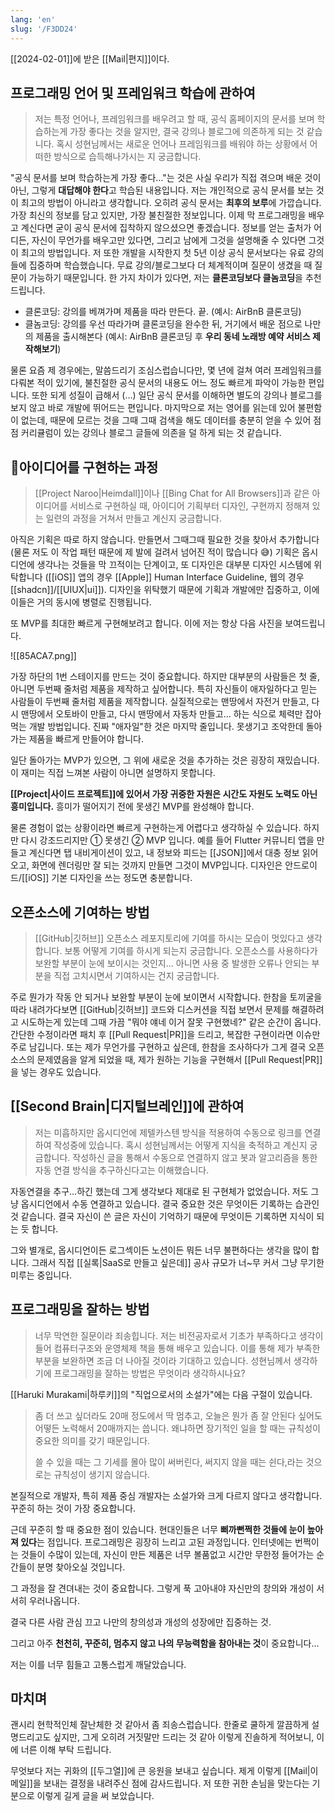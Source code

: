 ```yaml
---
lang: 'en'
slug: '/F3DD24'
---
```


[[2024-02-01]]에 받은 [[Mail|편지]]이다.

## 프로그래밍 언어 및 프레임워크 학습에 관하여

> 저는 특정 언어나, 프레임워크를 배우려고 할 때, 공식 홈페이지의 문서를 보며 학습하는게 가장 좋다는 것을 알지만, 결국 강의나 블로그에 의존하게 되는 것 같습니다. 혹시 성현님께서는 새로운 언어나 프레임워크를 배워야 하는 상황에서 어떠한 방식으로 습득해나가시는 지 궁금합니다.

"공식 문서를 보며 학습하는게 가장 좋다…"는 것은 사실 우리가 직접 겪으며 배운 것이 아닌, 그렇게 **대답해야 한다**고 학습된 내용입니다. 저는 개인적으로 공식 문서를 보는 것이 최고의 방법이 아니라고 생각합니다. 오히려 공식 문서는 **최후의 보루**에 가깝습니다. 가장 최신의 정보를 담고 있지만, 가장 불친절한 정보입니다. 이제 막 프로그래밍을 배우고 계신다면 굳이 공식 문서에 집착하지 않으셨으면 좋겠습니다. 정보를 얻는 출처가 어디든, 자신이 무언가를 배우고만 있다면, 그리고 남에게 그것을 설명해줄 수 있다면 그것이 최고의 방법입니다. 저 또한 개발을 시작한지 첫 5년 이상 공식 문서보다는 유료 강의들에 집중하며 학습했습니다. 무료 강의/블로그보다 더 체계적이며 질문이 생겼을 때 질문이 가능하기 때문입니다. 한 가지 차이가 있다면, 저는 **클론코딩보다 클놈코딩**을 추천드립니다.

- 클론코딩: 강의를 베껴가며 제품을 따라 만든다. 끝. (예시: AirBnB 클론코딩)
- 클놈코딩: 강의를 우선 따라가며 클론코딩을 완수한 뒤, 거기에서 배운 점으로 나만의 제품을 출시해본다 (예시: AirBnB 클론코딩 후 **우리 동네 노래방 예약 서비스 제작해보기**)

물론 요즘 제 경우에는, 말씀드리기 조심스럽습니다만, 몇 년에 걸쳐 여러 프레임워크를 다뤄본 적이 있기에, 불친절한 공식 문서의 내용도 어느 정도 빠르게 파악이 가능한 편입니다. 또한 되게 성질이 급해서 (…) 일단 공식 문서를 이해하면 별도의 강의나 블로그를 보지 않고 바로 개발에 뛰어드는 편입니다. 마지막으로 저는 영어를 읽는데 있어 불편함이 없는데, 때문에 모르는 것을 그때 그때 검색을 해도 데이터를 충분히 얻을 수 있어 점점 커리큘럼이 있는 강의나 블로그 글들에 의존을 덜 하게 되는 것 같습니다.

## 아이디어를 구현하는 과정

> [[Project Naroo|Heimdall]]이나 [[Bing Chat for All Browsers]]과 같은 아이디어를 서비스로 구현하실 때, 아이디어 기획부터 디자인, 구현까지 정해져 있는 일련의 과정을 거쳐서 만들고 계신지 궁금합니다.

아직은 기획은 따로 하지 않습니다. 만들면서 그때그때 필요한 것을 찾아서 추가합니다 (물론 저도 이 작업 패턴 때문에 제 발에 걸려서 넘어진 적이 많습니다 😅) 기획은 옵시디언에 생각나는 것들을 막 끄적이는 단계이고, 또 디자인은 대부분 디자인 시스템에 위탁합니다 ([[iOS]] 앱의 경우 [[Apple]] Human Interface Guideline, 웹의 경우 [[shadcn]]/[[UIUX|ui]]). 디자인을 위탁했기 때문에 기획과 개발에만 집중하고, 이에 이들은 거의 동시에 병렬로 진행됩니다.

또 MVP를 최대한 빠르게 구현해보려고 합니다. 이에 저는 항상 다음 사진을 보여드립니다.

![[85ACA7.png]]

가장 하단의 1번 스테이지를 만드는 것이 중요합니다. 하지만 대부분의 사람들은 첫 줄, 아니면 두번째 줄처럼 제품을 제작하고 싶어합니다. 특히 자신들이 애자일하다고 믿는 사람들이 두번째 줄처럼 제품을 제작합니다. 실질적으로는 맨땅에서 자전거 만들고, 다시 맨땅에서 오토바이 만들고, 다시 맨땅에서 자동차 만들고... 하는 식으로 체력만 잡아먹는 개발 방법입니다. 진짜 "애자일"한 것은 마지막 줄입니다. 못생기고 조악한데 돌아가는 제품을 빠르게 만들어야 합니다.

일단 돌아가는 MVP가 있으면, 그 위에 새로운 것을 추가하는 것은 굉장히 재밌습니다. 이 재미는 직접 느껴본 사람이 아니면 설명하지 못합니다.

**[[Project|사이드 프로젝트]]에 있어서 가장 귀중한 자원은 시간도 자원도 노력도 아닌 흥미입니다.** 흥미가 떨어지기 전에 못생긴 MVP를 완성해야 합니다.

물론 경험이 없는 상황이라면 빠르게 구현하는게 어렵다고 생각하실 수 있습니다. 하지만 다시 강조드리지만 ① 못생긴 ② MVP 입니다. 예를 들어 Flutter 커뮤니티 앱을 만들고 계신다면 탭 내비게이션이 있고, 내 정보와 피드는 [[JSON]]에서 대충 정보 읽어오고, 화면에 렌더링만 잘 되는 것까지 만들면 그것이 MVP입니다. 디자인은 안드로이드/[[iOS]] 기본 디자인을 쓰는 정도면 충분합니다.

## 오픈소스에 기여하는 방법

> [[GitHub|깃허브]] 오픈소스 레포지토리에 기여를 하시는 모습이 멋있다고 생각합니다. 보통 어떻게 기여를 하시게 되는지 궁금합니다. 오픈소스를 사용하다가 보완할 부분이 눈에 보이시는 것인지... 아니면 사용 중 발생한 오류나 안되는 부분을 직접 고치시면서 기여하시는 건지 궁금합니다.

주로 뭔가가 작동 안 되거나 보완할 부분이 눈에 보이면서 시작합니다. 한참을 토끼굴을 따라 내려가다보면 [[GitHub|깃허브]] 코드와 디스커션을 직접 보면서 문제를 해결하려고 시도하는게 있는데 그때 가끔 "뭐야 얘네 이거 잘못 구현했네?" 같은 순간이 옵니다. 간단한 수정이라면 패치 후 [[Pull Request|PR]]을 드리고, 복잡한 구현이라면 이슈만 주로 남깁니다. 또는 제가 무언가를 구현하고 싶은데, 한참을 조사하다가 그게 결국 오픈소스의 문제였음을 알게 되었을 때, 제가 원하는 기능을 구현해서 [[Pull Request|PR]]을 넣는 경우도 있습니다.

## [[Second Brain|디지털브레인]]에 관하여

> 저는 미흡하지만 옵시디언에 제텔카스텐 방식을 적용하여 수동으로 링크를 연결하여 작성중에 있습니다. 혹시 성현님께서는 어떻게 지식을 축적하고 계신지 궁금합니다. 작성하신 글을 통해서 수동으로 연결하지 않고 봇과 알고리즘을 통한 자동 연결 방식을 추구하신다고는 이해했습니다.

자동연결을 추구…하긴 했는데 그게 생각보다 제대로 된 구현체가 없었습니다. 저도 그냥 옵시디언에서 수동 연결하고 있습니다. 결국 중요한 것은 무엇이든 기록하는 습관인 것 같습니다. 결국 자신이 쓴 글은 자신이 기억하기 때문에 무엇이든 기록하면 지식이 되는 듯 합니다.

그와 별개로, 옵시디언이든 로그섹이든 노션이든 뭐든 너무 불편하다는 생각을 많이 합니다. 그래서 직접 [[실록|SaaS로 만들고 싶은데]] 공사 규모가 너~무 커서 그냥 무기한 미루는 중입니다.

## 프로그래밍을 잘하는 방법

> 너무 막연한 질문이라 죄송힙니다. 저는 비전공자로서 기초가 부족하다고 생각이 들어 컴퓨터구조와 운영체제 책을 통해 배우고 있습니다. 이를 통해 제가 부족한 부분을 보완하면 조금 더 나아질 것이라 기대하고 있습니다. 성현님께서 생각하기에 프로그래밍을 잘하는 방법은 무엇이라 생각하시나요?

[[Haruki Murakami|하루키]]의 "직업으로서의 소설가"에는 다음 구절이 있습니다.

> 좀 더 쓰고 싶더라도 20매 정도에서 딱 멈추고, 오늘은 뭔가 좀 잘 안된다 싶어도 어떻든 노력해서 20매까지는 씁니다. 왜냐하면 장기적인 일을 할 때는 규칙성이 중요한 의미를 갖기 때문입니다.
>
> 쓸 수 있을 때는 그 기세를 몰아 많이 써버린다, 써지지 않을 때는 쉰다,라는 것으로는 규칙성이 생기지 않습니다.

본질적으로 개발자, 특히 제품 중심 개발자는 소설가와 크게 다르지 않다고 생각합니다. 꾸준히 하는 것이 가장 중요합니다.

근데 꾸준히 할 때 중요한 점이 있습니다. 현대인들은 너무 **삐까뻔쩍한 것들에 눈이 높아져 있다**는 점입니다. 프로그래밍은 굉장히 느리고 고된 과정입니다. 인터넷에는 번쩍이는 것들이 수많이 있는데, 자신이 만든 제품은 너무 볼품없고 시간만 무한정 들어가는 순간들이 분명 찾아오실 것입니다.

그 과정을 잘 견뎌내는 것이 중요합니다. 그렇게 푹 고아내야 자신만의 창의와 개성이 서서히 우러나옵니다.

결국 다른 사람 관심 끄고 나만의 창의성과 개성의 성장에만 집중하는 것.

그리고 아주 **천천히, 꾸준히, 멈추지 않고 나의 무능력함을 참아내는 것**이 중요합니다...

저는 이를 너무 힘들고 고통스럽게 깨달았습니다.

## 마치며

괜시리 현학적인체 잘난체한 것 같아서 좀 죄송스럽습니다. 한줄로 쿨하게 깔끔하게 설명드리고도 싶지만, 그게 오히려 거짓말만 드리는 것 같아 이렇게 진솔하게 적어보니, 이에 너른 이해 부탁 드립니다.

무엇보다 저는 귀화의 [[두그열]]에 큰 응원을 보내고 싶습니다. 제게 이렇게 [[Mail|이메일]]을 보내는 결정을 내려주신 점에 감사드립니다. 저 또한 귀한 손님을 맞는다는 기분으로 이렇게 길게 글을 써 보았습니다.
